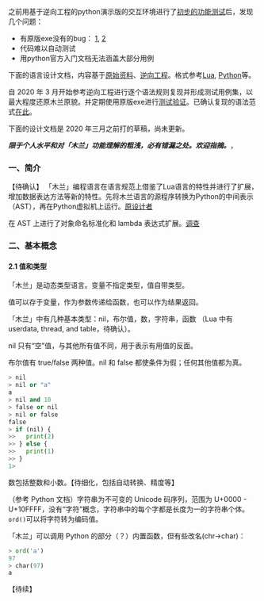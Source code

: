 
之前用基于逆向工程的python演示版的交互环境进行了[初步的功能测试](https://github.com/program-in-chinese/team_website/blob/master/_posts/2020-01-23-%E6%9C%A8%E5%85%B0%E7%BC%96%E7%A8%8B%E8%AF%AD%E8%A8%80%E5%9F%BA%E6%9C%AC%E5%8A%9F%E8%83%BD%E6%91%B8%E7%B4%A2(%E4%B8%80).markdown)后，发现几个问题：

- 有原版exe没有的bug： [1](https://github.com/MulanRevive/mulan/issues/2), [2](https://github.com/MulanRevive/mulan/issues/3)
- 代码难以自动测试
- 用python官方入门文档无法涵盖大部分用例

下面的语言设计文档，内容基于[原始资料](../原始资料/)、[逆向工程](https://github.com/MulanRevive/mulan)。格式参考[Lua](https://www.lua.org/manual/5.3/), [Python](https://docs.python.org/3/reference/)等。

自 2020 年 3 月开始参考逆向工程进行逐个语法规则复现并形成测试用例集，以最大程度还原木兰原貌。并定期使用原版exe进行[测试验证](https://zhuanlan.zhihu.com/p/230155471)。已确认复现的语法范式[在此](https://gitee.com/MulanRevive/mulan-rework/blob/master/%E6%96%87%E6%A1%A3/%E8%AF%AD%E6%B3%95%E8%AF%B4%E6%98%8E.md)。

下面的设计文档是 2020 年三月之前打的草稿，尚未更新。

***限于个人水平和对「木兰」功能理解的粗浅，必有错漏之处。欢迎指摘。***，

### 一、简介

【待确认】
「木兰」编程语言在语言规范上借鉴了Lua语言的特性并进行了扩展，增加数据表达方法等新的特性。先将木兰语言的源程序转换为Python的中间表示（AST），再在Python虚拟机上运行。[原设计者](../原始资料/设计文档/刘雷关于“木兰”编程语言的情况说明.png)

在 AST 上进行了对象命名标准化和 lambda 表达式扩展。[调查](../原始资料/设计文档/中科院20200123.pdf)

### 二、基本概念

#### 2.1 值和类型

「木兰」是动态类型语言。变量不指定类型，值自带类型。

值可以存于变量，作为参数传递给函数，也可以作为结果返回。

「木兰」中有几种基本类型：nil，布尔值，数，字符串，函数 （Lua 中有userdata, thread, and table，待确认）。

nil 只有“空”值，与其他所有值不同，用于表示有用值的反面。

布尔值有 true/false 两种值。nil 和 false 都使条件为假；任何其他值都为真。
```python
> nil
> nil or "a"
a
> nil and 10
> false or nil
> nil or false
false
> if (nil) {
>>   print(2)
>> } else {
>>   print(1)
>> }
1>
```

数包括整数和小数。【待细化，包括自动转换、精度等】

（参考 Python 文档）字符串为不可变的 Unicode 码序列，范围为 U+0000 - U+10FFFF，没有“字符”概念，字符串中的每个字都是长度为一的字符串个体。`ord()`可以将字符转为编码值。

「木兰」可以调用 Python 的部分（？）内置函数，但有些改名(chr->char)：
```python
> ord('a')
97
> char(97)
a
```


【待续】